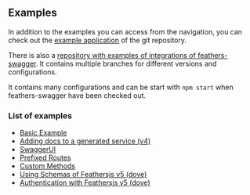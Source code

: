 ## Examples <!-- {docsify-ignore} -->

In addition to the examples you can access from the navigation, you can check out the [example application](https://github.com/feathersjs-ecosystem/feathers-swagger/tree/{GITHUB_BRANCH}/example) of the git repository.

There is also a [repository with examples of integrations of feathers-swagger](https://github.com/Mairu/feathersjs-swagger-tests). It contains multiple branches for different versions and configurations.  

It contains many configurations and can be start with `npm start` when feathers-swagger have been checked out.

### List of examples <!-- {docsify-ignore} -->
* [Basic Example](/examples/basic.md)
* [Adding docs to a generated service (v4)](/examples/generated_app_v4.md)
* [SwaggerUI](/examples/ui.md)
* [Prefixed Routes](/examples/prefixed_routes.md)
* [Custom Methods](/examples/custom_methods.md)
* [Using Schemas of Feathersjs v5 (dove)](/examples/generated_service_v5.md)
* [Authentication with Feathersjs v5 (dove)](/examples/authentication_v5.md)
